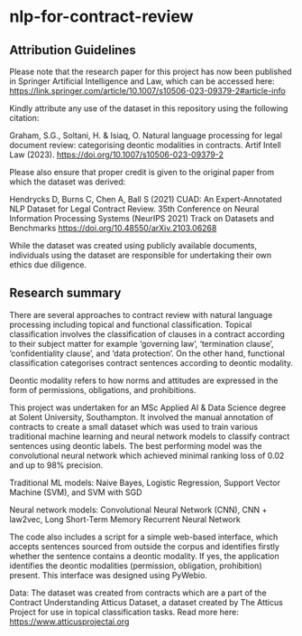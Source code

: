 # nlp-for-contract-review

## Attribution Guidelines
Please note that the research paper for this project has now been published in Springer Artificial Intelligence and Law, which can be accessed here: https://link.springer.com/article/10.1007/s10506-023-09379-2#article-info

Kindly attribute any use of the dataset in this repository using the following citation: 

Graham, S.G., Soltani, H. & Isiaq, O. Natural language processing for legal document review: categorising deontic modalities in contracts. Artif Intell Law (2023). https://doi.org/10.1007/s10506-023-09379-2

Please also ensure that proper credit is given to the original paper from which the dataset was derived:

Hendrycks D, Burns C, Chen A, Ball S (2021) CUAD: An Expert-Annotated NLP Dataset for Legal Contract Review. 35th Conference on Neural Information Processing Systems (NeurIPS 2021) Track on Datasets and Benchmarks https://doi.org/10.48550/arXiv.2103.06268 

While the dataset was created using publicly available documents, individuals using the dataset are responsible for undertaking their own ethics due diligence.

## Research summary
There are several approaches to contract review with natural language processing including topical and functional classification. Topical classification involves the classification of clauses in a contract according to their subject matter for example ‘governing law’, ‘termination clause’, ‘confidentiality clause’, and ‘data protection’. On the other hand, functional classification categorises contract sentences according to deontic modality.

Deontic modality refers to how norms and attitudes are expressed in the form of permissions, obligations, and prohibitions.

This project was undertaken for an MSc Applied AI & Data Science degree at Solent University, Southampton. It involved the manual annotation of contracts to create a small dataset which was used to train various traditional machine learning and neural network models to classify contract sentences using deontic labels. The best performing model was the convolutional neural network which achieved minimal ranking loss of 0.02 and up to 98% precision.

Traditional ML models: Naive Bayes, Logistic Regression, Support Vector Machine (SVM), and SVM with SGD

Neural network models: Convolutional Neural Network (CNN), CNN + law2vec, Long Short-Term Memory Recurrent Neural Network

The code also includes a script for a simple web-based interface, which accepts sentences sourced from outside the corpus and identifies firstly whether the sentence contains a deontic modality. If yes, the application identifies the deontic modalities (permission, obligation, prohibition) present. This interface was designed using PyWebio.

Data: The dataset was created from contracts which are a part of the Contract Understanding Atticus Dataset, a dataset created by The Atticus Project for use in topical classification tasks. Read more here: https://www.atticusprojectai.org

